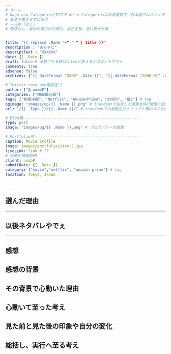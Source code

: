 ```yaml
---
# ルール
# hugo new Categories/TITLE.md ※ Categoriesは半角英数字（日本語ではパンくずリストが機能しない
# 基本下書きせずに出力
# 一人称「ぼく」
# 敬語なし、自分の頭での口頭文、自己言及、言い聞かせ風


title: "{{ replace .Name "-" " " | title }}"
description : "あらすじ"
descriptText : "XXXXXX"
date: {{ .Date }}
draft: false # 反映させる時はfalseに変えるかコメントアウト
comments: true
adsense: false
archives: ["{{ dateFormat "2006" .Date }}", "{{ dateFormat "2006-01" .Date }}"]

# Twitter card gen用設定"]
author: ["@_numbP"]
categories: ["映画備忘録"]
tags: ["邦画洋画", "Netflix", "AmazonPrime", "299円", "星1"] # tag
ogimage: "images/og/{{ .Name }}.png" # tcardgenで生成した画像をOGP画像に設定する
url: "/{{ .Type }}/{{ .Name }}/" # tcardgenでの自動生成スクリプト用のパスを設定

# Blog用---------------------------------------------------
type: post
image: "images/og/{{ .Name }}.png" # ブログバナーの画像

# Portfolio用----------------------------------------------
caption: Movie profile
image: images/portfolio/item-2.jpg
liveLink: link # ??
# 右側の情報説明
client: numbP
submitDate: {{ .Date }}
category: ["movie","netflix", "amazon prime"] # tag
location: Tokyo, Japan

---
```


## 選んだ理由



-------------------------
## 以後ネタバレやでぇ
-------------------------

## 感想



## 感想の背景



## その背景で心動いた理由



## 心動いて至った考え



## 見た前と見た後の印象や自分の変化



## 総括し、実行へ至る考え